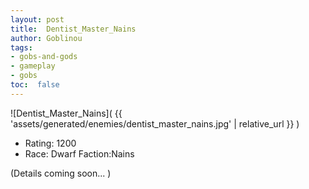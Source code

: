 ```yaml
---
layout: post
title:  Dentist_Master_Nains
author: Goblinou
tags:
- gobs-and-gods
- gameplay
- gobs
toc:  false
---
```


![Dentist_Master_Nains]( {{ 'assets/generated/enemies/dentist_master_nains.jpg' | relative_url }} )
- Rating: 1200
- Race: Dwarf  Faction:Nains

(Details coming soon... )